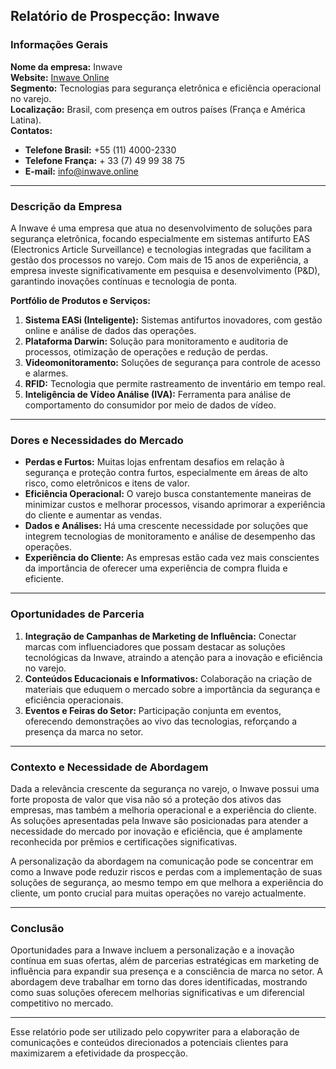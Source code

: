 ## Relatório de Prospecção: Inwave

### Informações Gerais
**Nome da empresa:** Inwave  
**Website:** [Inwave Online](http://www.inwave.online/)  
**Segmento:** Tecnologias para segurança eletrônica e eficiência operacional no varejo.  
**Localização:** Brasil, com presença em outros países (França e América Latina).  
**Contatos:**  
- **Telefone Brasil:** +55 (11) 4000-2330  
- **Telefone França:** + 33 (7) 49 99 38 75  
- **E-mail:** info@inwave.online

---

### Descrição da Empresa
A Inwave é uma empresa que atua no desenvolvimento de soluções para segurança eletrônica, focando especialmente em sistemas antifurto EAS (Electronics Article Surveillance) e tecnologias integradas que facilitam a gestão dos processos no varejo. Com mais de 15 anos de experiência, a empresa investe significativamente em pesquisa e desenvolvimento (P&D), garantindo inovações contínuas e tecnologia de ponta.

**Portfólio de Produtos e Serviços:**
1. **Sistema EASi (Inteligente):** Sistemas antifurtos inovadores, com gestão online e análise de dados das operações.
2. **Plataforma Darwin:** Solução para monitoramento e auditoria de processos, otimização de operações e redução de perdas.
3. **Videomonitoramento:** Soluções de segurança para controle de acesso e alarmes.
4. **RFID:** Tecnologia que permite rastreamento de inventário em tempo real.
5. **Inteligência de Vídeo Análise (IVA):** Ferramenta para análise de comportamento do consumidor por meio de dados de vídeo.

---

### Dores e Necessidades do Mercado
- **Perdas e Furtos:** Muitas lojas enfrentam desafios em relação à segurança e proteção contra furtos, especialmente em áreas de alto risco, como eletrônicos e itens de valor.
- **Eficiência Operacional:** O varejo busca constantemente maneiras de minimizar custos e melhorar processos, visando aprimorar a experiência do cliente e aumentar as vendas.
- **Dados e Análises:** Há uma crescente necessidade por soluções que integrem tecnologias de monitoramento e análise de desempenho das operações.
- **Experiência do Cliente:** As empresas estão cada vez mais conscientes da importância de oferecer uma experiência de compra fluida e eficiente.

---

### Oportunidades de Parceria
1. **Integração de Campanhas de Marketing de Influência:** Conectar marcas com influenciadores que possam destacar as soluções tecnológicas da Inwave, atraindo a atenção para a inovação e eficiência no varejo.
2. **Conteúdos Educacionais e Informativos:** Colaboração na criação de materiais que eduquem o mercado sobre a importância da segurança e eficiência operacionais.
3. **Eventos e Feiras do Setor:** Participação conjunta em eventos, oferecendo demonstrações ao vivo das tecnologias, reforçando a presença da marca no setor.

---

### Contexto e Necessidade de Abordagem
Dada a relevância crescente da segurança no varejo, o Inwave possui uma forte proposta de valor que visa não só a proteção dos ativos das empresas, mas também a melhoria operacional e a experiência do cliente. As soluções apresentadas pela Inwave são posicionadas para atender a necessidade do mercado por inovação e eficiência, que é amplamente reconhecida por prêmios e certificações significativas. 

A personalização da abordagem na comunicação pode se concentrar em como a Inwave pode reduzir riscos e perdas com a implementação de suas soluções de segurança, ao mesmo tempo em que melhora a experiência do cliente, um ponto crucial para muitas operações no varejo actualmente.

---

### Conclusão
Oportunidades para a Inwave incluem a personalização e a inovação contínua em suas ofertas, além de parcerias estratégicas em marketing de influência para expandir sua presença e a consciência de marca no setor. A abordagem deve trabalhar em torno das dores identificadas, mostrando como suas soluções oferecem melhorias significativas e um diferencial competitivo no mercado.

---

Esse relatório pode ser utilizado pelo copywriter para a elaboração de comunicações e conteúdos direcionados a potenciais clientes para maximizarem a efetividade da prospecção.